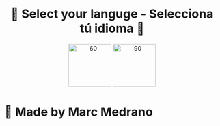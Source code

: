 <a align="center">
<h1 align="center" href="https://elmarcz.github.io/Cryptos/">📱 Select your languge - Selecciona tú idioma 📱</h1>
  </a>
 
<p align="center">
  <a href="https://github.com/elmarcz/Guide-megadb/blob/main/src/es.md" target="blank"><img src="https://i.ibb.co/zGS3ZTy/es.png" width="100" alt="60" /></a>
  <a href="https://github.com/elmarcz/Guide-megadb/blob/main/src/us.md" target="blank"><img src="https://i.ibb.co/XLtqf6j/Flag-of-the-United-States.png" width="100" alt="90" /></a>
 </p> 


# 🔅 Made by Marc Medrano
